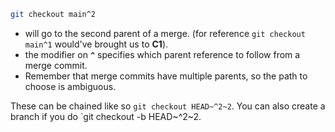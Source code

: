 
```bash
git checkout main^2
```

- will go to the second parent of a merge. (for reference `git checkout main^1` would've brought us to **C1**).
 - the modifier on **`^`** specifies which parent reference to follow from a merge commit. 
 - Remember that merge commits have multiple parents, so the path to choose is ambiguous.

These can be chained like so `git checkout HEAD~^2~2`.
You can also create a branch if you do `git checkout -b <branch-name> HEAD~^2~2.

